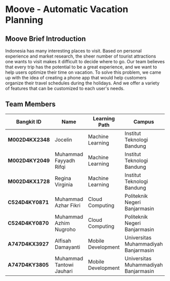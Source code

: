 # Moove - Automatic Vacation Planning

## Moove Brief Introduction
Indonesia has many interesting places to visit. Based on personal experience and market research, the sheer number of tourist attractions one wants to visit makes it difficult to decide where to go. Our team believes that every trip has the potential to be a great experience, and we want to help users optimize their time on vacation. To solve this problem, we came up with the idea of creating a phone app that would help customers organize their travel schedules during the holidays. And we offer a variety of features that can be customized to each user's needs.

## Team Members
| Bangkit ID       | Name                     | Learning Path      | Campus                               |
| ---------------- | ------------------------ | ------------------ | ------------------------------------ |
| **M002D4KX2348** | Jocelin                  | Machine Learning   | Institut Teknologi Bandung           |
| **M002D4KY2049** | Muhammad Fayyadh Rifqi   | Machine Learning   | Institut Teknologi Bandung           |
| **M002D4KX1728** | Regina Virginia          | Machine Learning   | Institut Teknologi Bandung           |
| **C524D4KY0871** | Muhammad Azhar Fikri     | Cloud Computing    | Politeknik Negeri Banjarmasin        |
| **C524D4KY0870** | Muhammad Azhim Nugroho   | Cloud Computing    | Politeknik Negeri Banjarmasin        |
| **A747D4KX3927** | Alfisah Damayanti        | Mobile Development | Universitas Muhammadiyah Banjarmasin |
| **A747D4KY3805** | Muhammad Tantowi Jauhari | Mobile Development | Universitas Muhammadiyah Banjarmasin |